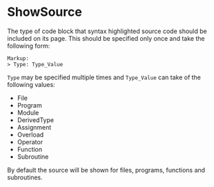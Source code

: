 # ShowSource
The type of code block that syntax highlighted source code should be included on its page. This should be specified only once and take the following form:

    Markup:
    > Type: Type_Value

`Type` may be specified multiple times and `Type_Value` can take of the following values:

 * File
 * Program
 * Module
 * DerivedType
 * Assignment
 * Overload
 * Operator
 * Function
 * Subroutine

By default the source will be shown for files, programs, functions and subroutines.
